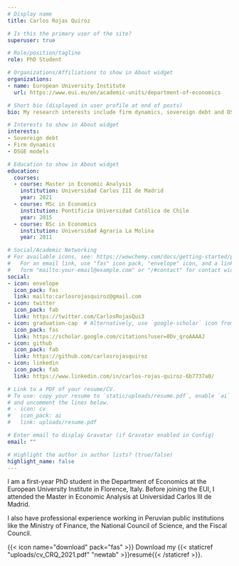 ```yaml
---
# Display name
title: Carlos Rojas Quiroz

# Is this the primary user of the site?
superuser: true

# Role/position/tagline
role: PhD Student

# Organizations/Affiliations to show in About widget
organizations:
- name: European University Institute
  url: https://www.eui.eu/en/academic-units/department-of-economics

# Short bio (displayed in user profile at end of posts)
bio: My research interests include firm dynamics, sovereign debt and DSGE models.

# Interests to show in About widget
interests:
- Sovereign debt
- Firm dynamics
- DSGE models

# Education to show in About widget
education:
  courses:
  - course: Master in Economic Analysis
    institution: Universidad Carlos III de Madrid
    year: 2021
  - course: MSc in Economics
    institution: Pontificia Universidad Católica de Chile
    year: 2015
  - course: BSc in Economics
    institution: Universidad Agraria La Molina
    year: 2011

# Social/Academic Networking
# For available icons, see: https://wowchemy.com/docs/getting-started/page-builder/#icons
#   For an email link, use "fas" icon pack, "envelope" icon, and a link in the
#   form "mailto:your-email@example.com" or "/#contact" for contact widget.
social:
- icon: envelope
  icon_pack: fas
  link: mailto:carlosrojasquiroz@gmail.com
- icon: twitter
  icon_pack: fab
  link: https://twitter.com/CarlosRojasQui3
- icon: graduation-cap  # Alternatively, use `google-scholar` icon from `ai` icon pack
  icon_pack: fas
  link: https://scholar.google.com/citations?user=0Dv_qroAAAAJ
- icon: github
  icon_pack: fab
  link: https://github.com/carlosrojasquiroz
- icon: linkedin
  icon_pack: fab
  link: https://www.linkedin.com/in/carlos-rojas-quiroz-6b7737a0/

# Link to a PDF of your resume/CV.
# To use: copy your resume to `static/uploads/resume.pdf`, enable `ai` icons in `params.toml`, 
# and uncomment the lines below.
# - icon: cv
#   icon_pack: ai
#   link: uploads/resume.pdf

# Enter email to display Gravatar (if Gravatar enabled in Config)
email: ""

# Highlight the author in author lists? (true/false)
highlight_name: false
---
```


I am a first-year PhD student in the Department of Economics at the European University Institute in Florence, Italy. Before joining the EUI, I attended the Master in Economic Analysis at Universidad Carlos III de Madrid. 

I also have professional experience working in Peruvian public institutions like the Ministry of Finance, the National Council of Science, and the Fiscal Council.

{{< icon name="download" pack="fas" >}} Download my {{< staticref "uploads/cv_CRQ_2021.pdf" "newtab" >}}resumé{{< /staticref >}}.
